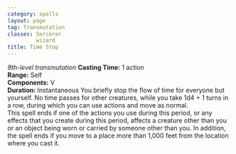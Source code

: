 ```yaml
---
category: spells
layout: page
tag: Transmutation
classes: Sorcerer
         wizard
title: Time Stop 
---
```

_9th-level transmutation_ 
**Casting Time:** 1 action    
**Range:** Self    
**Components:** V    
**Duration:** Instantaneous 
You briefly stop the flow of time for everyone but yourself. No time passes for other creatures, while you take 1d4 + 1 turns in a row, during which you can use actions and move as normal.    
This spell ends if one of the actions you use during this period, or any effects that you create during this period, affects a creature other than you or an object being worn or carried by someone other than you. In addition, the spell ends if you move to a place more than 1,000 feet from the location where you cast it. 